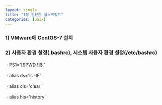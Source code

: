 ```yaml
---
layout: single
title: "1장 간단한 쉘스크립트"
categories: [unix]
---
```


### 1) VMware에 CentOS-7 설치


### 2) 사용자 환경 설정(.bashrc), 시스템 사용자 환경 설정(/etc/bashrc) 
ㆍPS1='[$PWD \!]\$ '

ㆍalias ds='ls -lF'

ㆍalias cls='clear'

ㆍalias his='history'
	
  
